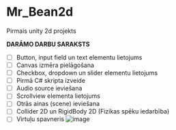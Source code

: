 # Mr_Bean2d
Pirmais unity 2d projekts

**DARĀMO DARBU SARAKSTS**

- [ ] Button, input field un text elementu lietojums
- [ ] Canvas izmēra pielāgošana
- [ ] Checkbox, dropdown un slider elementu lietojums
- [ ] Pirmā C# skripta izveide
- [ ] Audio source ieviešana
- [ ] Scrollview elementa lietojums
- [ ] Otrās ainas (scene) ieviešana
- [ ] Collider 2D un RigidBody 2D (Fizikas spēku iedarbība)
- [ ] Virtuļu spavneris
![image](https://github.com/user-attachments/assets/5522e70f-60c2-4eb9-8808-929bd505e3c2)
